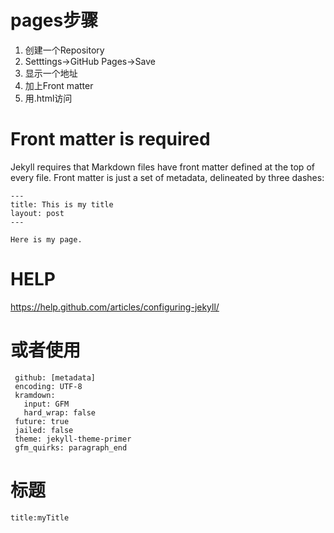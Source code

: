 # pages步骤
1. 创建一个Repository
2. Setttings->GitHub Pages->Save
3. 显示一个地址
4. 加上Front matter
5. 用.html访问

# Front matter is required

Jekyll requires that Markdown files have front matter defined at the top of every file. Front matter is just a set of metadata, delineated by three dashes:

```
---
title: This is my title
layout: post
---

Here is my page.

```

# HELP
https://help.github.com/articles/configuring-jekyll/


# 或者使用
```
 github: [metadata]
 encoding: UTF-8
 kramdown:
   input: GFM
   hard_wrap: false
 future: true
 jailed: false
 theme: jekyll-theme-primer
 gfm_quirks: paragraph_end
```

# 标题
```
title:myTitle
```










